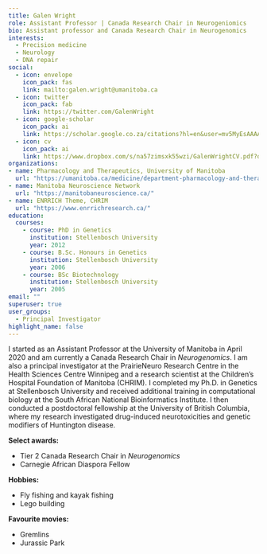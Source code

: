 ```yaml
---
title: Galen Wright
role: Assistant Professor | Canada Research Chair in Neurogeniomics
bio: Assistant professor and Canada Research Chair in Neurogenomics
interests:
  - Precision medicine
  - Neurology
  - DNA repair
social:
  - icon: envelope
    icon_pack: fas
    link: mailto:galen.wright@umanitoba.ca
  - icon: twitter
    icon_pack: fab
    link: https://twitter.com/GalenWright
  - icon: google-scholar
    icon_pack: ai
    link: https://scholar.google.co.za/citations?hl=en&user=mv5MyEsAAAAJ&view_op=list_works&sortby=pubdate
  - icon: cv
    icon_pack: ai
    link: https://www.dropbox.com/s/na57zimsxk55wzi/GalenWrightCV.pdf?dl=0
organizations:
- name: Pharmacology and Therapeutics, University of Manitoba
  url: "https://umanitoba.ca/medicine/department-pharmacology-and-therapeutics"
- name: Manitoba Neuroscience Network
  url: "https://manitobaneuroscience.ca/"
- name: ENRRICH Theme, CHRIM
  url: "https://www.enrrichresearch.ca/"
education:
  courses:
    - course: PhD in Genetics
      institution: Stellenbosch University
      year: 2012
    - course: B.Sc. Honours in Genetics
      institution: Stellenbosch University
      year: 2006
    - course: BSc Biotechnology
      institution: Stellenbosch University
      year: 2005
email: ""
superuser: true
user_groups:
  - Principal Investigator
highlight_name: false
---
```


I started as an Assistant Professor at the University of Manitoba in April 2020 and am currently a Canada Research Chair in *Neurogenomics*. I am also a principal investigator at the PrairieNeuro Research Centre in the Health Sciences Centre Winnipeg and a research scientist at the Children’s Hospital Foundation of Manitoba (CHRIM). I completed my Ph.D. in Genetics at Stellenbosch University and received additional training in computational biology at the South African National Bioinformatics Institute. I then conducted a postdoctoral fellowship at the University of British Columbia, where my research investigated drug-induced neurotoxicities and genetic modifiers of Huntington disease.

**Select awards:**
- Tier 2 Canada Research Chair in *Neurogenomics*
- Carnegie African Diaspora Fellow

**Hobbies:**
- Fly fishing and kayak fishing
- Lego building

**Favourite movies:** 
- Gremlins
- Jurassic Park
